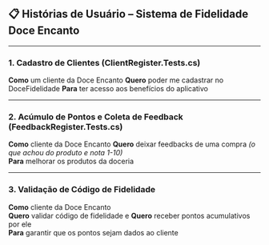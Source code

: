 
## 📋 Histórias de Usuário – Sistema de Fidelidade Doce Encanto

---

### 1. Cadastro de Clientes (ClientRegister.Tests.cs)
**Como** um cliente da Doce Encanto
**Quero** poder me cadastrar no DoceFidelidade
**Para** ter acesso aos benefícios do aplicativo

---

### 2. Acúmulo de Pontos e Coleta de Feedback (FeedbackRegister.Tests.cs)

**Como** cliente da Doce Encanto 
**Quero** deixar feedbacks de uma compra  *(o que achou do produto e nota 1-10)*  
**Para** melhorar os produtos da doceria

---

### 3. Validação de Código de Fidelidade

**Como** cliente da Doce Encanto  
**Quero** validar código de fidelidade e
**Quero** receber pontos acumulativos por ele  
**Para** garantir que os pontos sejam dados ao cliente  


